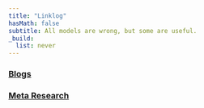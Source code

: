 ```yaml
---
title: "Linklog"
hasMath: false
subtitle: All models are wrong, but some are useful.
_build:
  list: never
---
```


### [Blogs](/awesomeblogs)

### [Meta Research](/metaresearch)



